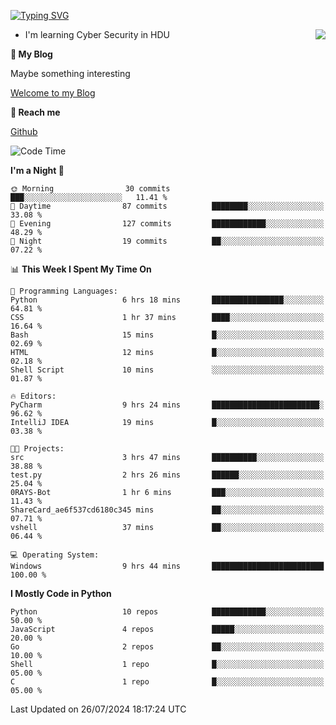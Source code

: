 [![Typing SVG](https://readme-typing-svg.herokuapp.com?font=Fira+Code&pause=1000&random=false&width=450&height=60&lines=Hello+%F0%9F%91%8B%F0%9F%8F%BB;I'm+JBNRZ)](https://git.io/typing-svg)

<a href="#">
  <img align="right" src="https://github-readme-stats.vercel.app/api?username=JBNRZ&show_icons=true&bg_color=15,f2f7fd,E0EAFC" />
</a>

- I'm learning Cyber Security in HDU

 **🌱 My Blog**

Maybe something interesting

[Welcome to my Blog](https://jbnrz.com.cn/)

 **💬 Reach me** 

[Github](https://github.com/JBNRZ)


<!--START_SECTION:waka-->
![Code Time](http://img.shields.io/badge/Code%20Time-615%20hrs%207%20mins-blue)

**I'm a Night 🦉** 

```text
🌞 Morning                30 commits          ███░░░░░░░░░░░░░░░░░░░░░░   11.41 % 
🌆 Daytime                87 commits          ████████░░░░░░░░░░░░░░░░░   33.08 % 
🌃 Evening                127 commits         ████████████░░░░░░░░░░░░░   48.29 % 
🌙 Night                  19 commits          ██░░░░░░░░░░░░░░░░░░░░░░░   07.22 % 
```


📊 **This Week I Spent My Time On** 

```text
💬 Programming Languages: 
Python                   6 hrs 18 mins       ████████████████░░░░░░░░░   64.81 % 
CSS                      1 hr 37 mins        ████░░░░░░░░░░░░░░░░░░░░░   16.64 % 
Bash                     15 mins             █░░░░░░░░░░░░░░░░░░░░░░░░   02.69 % 
HTML                     12 mins             █░░░░░░░░░░░░░░░░░░░░░░░░   02.18 % 
Shell Script             10 mins             ░░░░░░░░░░░░░░░░░░░░░░░░░   01.87 % 

🔥 Editors: 
PyCharm                  9 hrs 24 mins       ████████████████████████░   96.62 % 
IntelliJ IDEA            19 mins             █░░░░░░░░░░░░░░░░░░░░░░░░   03.38 % 

🐱‍💻 Projects: 
src                      3 hrs 47 mins       ██████████░░░░░░░░░░░░░░░   38.88 % 
test.py                  2 hrs 26 mins       ██████░░░░░░░░░░░░░░░░░░░   25.04 % 
0RAYS-Bot                1 hr 6 mins         ███░░░░░░░░░░░░░░░░░░░░░░   11.43 % 
ShareCard_ae6f537cd6180c345 mins             ██░░░░░░░░░░░░░░░░░░░░░░░   07.71 % 
vshell                   37 mins             ██░░░░░░░░░░░░░░░░░░░░░░░   06.44 % 

💻 Operating System: 
Windows                  9 hrs 44 mins       █████████████████████████   100.00 % 
```

**I Mostly Code in Python** 

```text
Python                   10 repos            ████████████░░░░░░░░░░░░░   50.00 % 
JavaScript               4 repos             █████░░░░░░░░░░░░░░░░░░░░   20.00 % 
Go                       2 repos             ██░░░░░░░░░░░░░░░░░░░░░░░   10.00 % 
Shell                    1 repo              █░░░░░░░░░░░░░░░░░░░░░░░░   05.00 % 
C                        1 repo              █░░░░░░░░░░░░░░░░░░░░░░░░   05.00 % 
```




 Last Updated on 26/07/2024 18:17:24 UTC
<!--END_SECTION:waka-->
